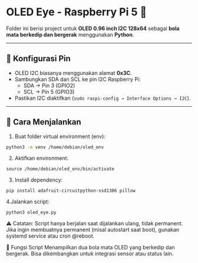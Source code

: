 # OLED Eye - Raspberry Pi 5 👀

Folder ini berisi project untuk **OLED 0.96 inch I2C 128x64** sebagai **bola mata berkedip dan bergerak** menggunakan **Python**.

---

## 🔹 Konfigurasi Pin

- OLED I2C biasanya menggunakan alamat **0x3C**.  
- Sambungkan SDA dan SCL ke pin I2C Raspberry Pi:
  - SDA → Pin 3 (GPIO2)
  - SCL → Pin 5 (GPIO3)
- Pastikan I2C diaktifkan (`sudo raspi-config → Interface Options → I2C`).

---

## 🔹 Cara Menjalankan

1. Buat folder virtual environment (env):
```bash
python3 -m venv /home/debian/oled_env
```

2. Aktifkan environment:
```
source /home/debian/oled_env/bin/activate
```

3. Install dependency:
```
pip install adafruit-circuitpython-ssd1306 pillow
```

4.Jalankan script:
```
python3 oled_eye.py
```
    
⚠️ Catatan:
        Script hanya berjalan saat dijalankan ulang, tidak permanent.
        Jika ingin membuatnya permanent (misal autostart saat boot), gunakan systemd service atau cron @reboot.

🔹 Fungsi Script
    Menampilkan dua bola mata OLED yang berkedip dan bergerak.
    Bisa dikembangkan untuk integrasi sensor atau status lain.
